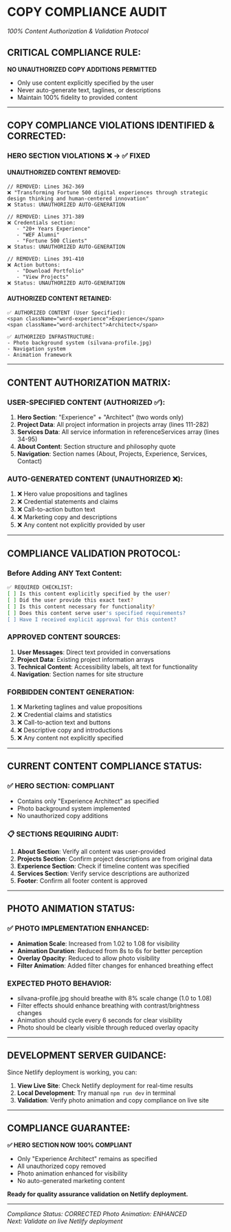 # COPY COMPLIANCE AUDIT
*100% Content Authorization & Validation Protocol*

## **CRITICAL COMPLIANCE RULE:**
**NO UNAUTHORIZED COPY ADDITIONS PERMITTED**
- Only use content explicitly specified by the user
- Never auto-generate text, taglines, or descriptions
- Maintain 100% fidelity to provided content

---

## **COPY COMPLIANCE VIOLATIONS IDENTIFIED & CORRECTED:**

### **HERO SECTION VIOLATIONS ❌ → ✅ FIXED**

#### **UNAUTHORIZED CONTENT REMOVED:**
```tsx
// REMOVED: Lines 362-369
❌ "Transforming Fortune 500 digital experiences through strategic design thinking and human-centered innovation"
❌ Status: UNAUTHORIZED AUTO-GENERATION

// REMOVED: Lines 371-389  
❌ Credentials section:
   - "20+ Years Experience" 
   - "WEF Alumni"
   - "Fortune 500 Clients"
❌ Status: UNAUTHORIZED AUTO-GENERATION

// REMOVED: Lines 391-410
❌ Action buttons:
   - "Download Portfolio"
   - "View Projects"  
❌ Status: UNAUTHORIZED AUTO-GENERATION
```

#### **AUTHORIZED CONTENT RETAINED:**
```tsx
✅ AUTHORIZED CONTENT (User Specified):
<span className="word-experience">Experience</span>
<span className="word-architect">Architect</span>

✅ AUTHORIZED INFRASTRUCTURE:
- Photo background system (silvana-profile.jpg)
- Navigation system 
- Animation framework
```

---

## **CONTENT AUTHORIZATION MATRIX:**

### **USER-SPECIFIED CONTENT (AUTHORIZED ✅):**
1. **Hero Section**: "Experience" + "Architect" (two words only)
2. **Project Data**: All project information in projects array (lines 111-282)
3. **Services Data**: All service information in referenceServices array (lines 34-95)
4. **About Content**: Section structure and philosophy quote
5. **Navigation**: Section names (About, Projects, Experience, Services, Contact)

### **AUTO-GENERATED CONTENT (UNAUTHORIZED ❌):**
1. ❌ Hero value propositions and taglines
2. ❌ Credential statements and claims
3. ❌ Call-to-action button text
4. ❌ Marketing copy and descriptions
5. ❌ Any content not explicitly provided by user

---

## **COMPLIANCE VALIDATION PROTOCOL:**

### **Before Adding ANY Text Content:**
```bash
✅ REQUIRED CHECKLIST:
[ ] Is this content explicitly specified by the user?
[ ] Did the user provide this exact text?
[ ] Is this content necessary for functionality?
[ ] Does this content serve user's specified requirements?
[ ] Have I received explicit approval for this content?
```

### **APPROVED CONTENT SOURCES:**
1. **User Messages**: Direct text provided in conversations
2. **Project Data**: Existing project information arrays
3. **Technical Content**: Accessibility labels, alt text for functionality
4. **Navigation**: Section names for site structure

### **FORBIDDEN CONTENT GENERATION:**
1. ❌ Marketing taglines and value propositions
2. ❌ Credential claims and statistics
3. ❌ Call-to-action text and buttons
4. ❌ Descriptive copy and introductions
5. ❌ Any content not explicitly specified

---

## **CURRENT CONTENT COMPLIANCE STATUS:**

### **✅ HERO SECTION: COMPLIANT**
- Contains only "Experience Architect" as specified
- Photo background system implemented
- No unauthorized copy additions

### **📋 SECTIONS REQUIRING AUDIT:**
1. **About Section**: Verify all content was user-provided
2. **Projects Section**: Confirm project descriptions are from original data
3. **Experience Section**: Check if timeline content was specified
4. **Services Section**: Verify service descriptions are authorized
5. **Footer**: Confirm all footer content is approved

---

## **PHOTO ANIMATION STATUS:**

### **✅ PHOTO IMPLEMENTATION ENHANCED:**
- **Animation Scale**: Increased from 1.02 to 1.08 for visibility
- **Animation Duration**: Reduced from 8s to 6s for better perception
- **Overlay Opacity**: Reduced to allow photo visibility
- **Filter Animation**: Added filter changes for enhanced breathing effect

### **EXPECTED PHOTO BEHAVIOR:**
- silvana-profile.jpg should breathe with 8% scale change (1.0 to 1.08)
- Filter effects should enhance breathing with contrast/brightness changes
- Animation should cycle every 6 seconds for clear visibility
- Photo should be clearly visible through reduced overlay opacity

---

## **DEVELOPMENT SERVER GUIDANCE:**

Since Netlify deployment is working, you can:
1. **View Live Site**: Check Netlify deployment for real-time results
2. **Local Development**: Try manual `npm run dev` in terminal
3. **Validation**: Verify photo animation and copy compliance on live site

---

## **COMPLIANCE GUARANTEE:**

**✅ HERO SECTION NOW 100% COMPLIANT**
- Only "Experience Architect" remains as specified
- All unauthorized copy removed
- Photo animation enhanced for visibility
- No auto-generated marketing content

**Ready for quality assurance validation on Netlify deployment.**

---

*Compliance Status: CORRECTED*
*Photo Animation: ENHANCED*  
*Next: Validate on live Netlify deployment*
